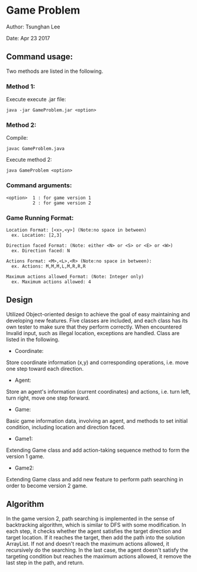 # Game Problem

Author: Tsunghan Lee

Date: Apr 23 2017


## Command usage:
Two methods are listed in the following.

### Method 1:
Execute  execute .jar file:

`java -jar GameProblem.jar <option>`

### Method 2:
Compile:

`javac GameProblem.java`

Execute method 2:

`java GameProblem <option>`

### Command arguments:
```
<option>  1 : for game version 1
          2 : for game version 2
```

### Game Running Format:
```
Location Format: [<x>,<y>] (Note:no space in between)
  ex. Location: [2,3]

Direction faced Format: (Note: either <N> or <S> or <E> or <W>)
  ex. Direction faced: N

Actions Format: <M>,<L>,<R> (Note:no space in between):
  ex. Actions: M,M,M,L,M,R,R,R

Maximum actions allowed Format: (Note: Integer only)
  ex. Maximum actions allowed: 4
```

## Design
Utilized Object-oriented design to achieve the goal of easy maintaining and
developing new features. Five classes are included, and each class has its
own tester to make sure that they perform correctly. When encountered Invalid
input, such as illegal location, exceptions are handled. Class are listed in
the following.

* Coordinate:

Store coordinate information (x,y) and corresponding operations,
i.e. move one step toward each direction.

* Agent:

Store an agent's information (current coordinates) and actions,
i.e. turn left, turn right, move one step forward.

* Game:

Basic game information data, involving an agent, and methods to
set initial condition, including location and direction faced.

* Game1:

Extending Game class and add action-taking sequence method to form
the version 1 game.

* Game2:

Extending Game class and add new feature to perform path searching in order
to become version 2 game.


## Algorithm
In the game version 2, path searching is implemented in the sense of
backtracking algorithm, which is similar to DFS with some modification.
In each step, it checks whether the agent satisfies the target direction and
target location. If it reaches the target, then add the path into the
solution ArrayList. If not and doesn't reach the maximum actions allowed, it
recursively do the searching. In the last case, the agent doesn't satisfy
the targeting condition but reaches the maximum actions allowed, it remove
the last step in the path, and return.
